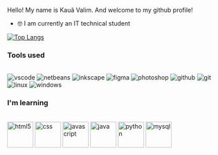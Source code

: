 Hello! My name is Kauã Valim. And welcome to my github profile!

- 🤓 I am currently an IT technical student


<span>[![Top Langs](https://github-readme-stats.vercel.app/api/top-langs/?username=kauavalim)](https://github.com/kauavalim/github-readme-stats)</span>

### Tools used
<div style="display: inline_block"><br>
  <img alt="vscode" src="https://img.shields.io/badge/Visual%20Studio%20Code-007ACC.svg?style=for-the-badge&logo=Visual-Studio-Code&logoColor=white">
  <img alt="netbeans" src="https://img.shields.io/badge/Apache%20NetBeans%20IDE-1B6AC6.svg?style=for-the-badge&logo=Apache-NetBeans-IDE&logoColor=white">
  <img alt="inkscape" src="https://img.shields.io/badge/Inkscape-000000.svg?style=for-the-badge&logo=Inkscape&logoColor=white">
  <img alt="figma" src="https://img.shields.io/badge/Figma-F24E1E.svg?style=for-the-badge&logo=Figma&logoColor=white">
  <img alt="photoshop" src="https://img.shields.io/badge/Adobe%20Photoshop-31A8FF.svg?style=for-the-badge&logo=Adobe-Photoshop&logoColor=white">
  <img alt="github" src="https://img.shields.io/badge/GitHub-181717.svg?style=for-the-badge&logo=GitHub&logoColor=white">
  <img alt="git" src="https://img.shields.io/badge/Git-F05032.svg?style=for-the-badge&logo=Git&logoColor=white">
  <img alt="linux" src="https://img.shields.io/badge/Linux-FCC624.svg?style=for-the-badge&logo=Linux&logoColor=black">
  <img alt="windows" src="https://img.shields.io/badge/Windows-0078D4.svg?style=for-the-badge&logo=Windows&logoColor=white">
  <img alt="" src="">      
</div>

### I'm learning
<div style="display: inline_block">
  <br>
  <img alt="html5" src="https://cdn.jsdelivr.net/gh/devicons/devicon/icons/html5/html5-original-wordmark.svg" width="60px">
  <img alt="css" src="https://cdn.jsdelivr.net/gh/devicons/devicon/icons/css3/css3-original-wordmark.svg" width="60px">
  <img alt="javascript" src="https://cdn.jsdelivr.net/gh/devicons/devicon/icons/javascript/javascript-original.svg" width="60px">
  <img alt="java" src="https://cdn.jsdelivr.net/gh/devicons/devicon/icons/java/java-original-wordmark.svg" width="60px">
  <img alt="python" src="https://cdn.jsdelivr.net/gh/devicons/devicon/icons/python/python-original-wordmark.svg" width="60px">
  <img alt="mysql" src="https://cdn.jsdelivr.net/gh/devicons/devicon/icons/mysql/mysql-original-wordmark.svg" width="60px">
</div>

